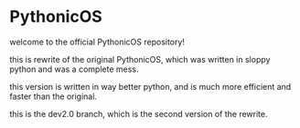 # PythonicOS

welcome to the official PythonicOS repository!

this is rewrite of the original PythonicOS, which was written in sloppy python and was a complete mess.

this version is written in way better python, and is much more efficient and faster than the original.

this is the dev2.0 branch, which is the second version of the rewrite.